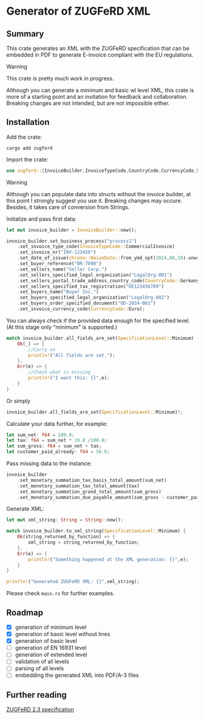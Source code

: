 # Generator of ZUGFeRD XML
## Summary
This crate generates an XML with the ZUGFeRD specification that can be embedded in PDF to generate E-invoice compliant with the EU regulations.

> [!WARNING]
> This crate is pretty much work in progress.

Although you can generate a minimum and basic wl level XML, this crate is more of a starting point and an invitation for feedback and collaboration. Breaking changes are not intended, but are not impossible either.

## Installation
Add the crate:
~~~
cargo add zugferd
~~~
Import the crate:
~~~rs
use zugferd::{InvoiceBuilder,InvoiceTypeCode,CountryCode,CurrencyCode,SpecificationLevel};
~~~

> [!WARNING]
> Although you can populate data into structs without the invoice builder, at this point I strongly suggest you use it. Breaking changes may occure. Besides, it takes care of conversion from Strings.

Initialize and pass first data:

~~~rs
let mut invoice_builder = InvoiceBuilder::new();

invoice_builder.set_business_process("process1")
    .set_invoice_type_code(InvoiceTypeCode::CommercialInvoice)
    .set_invoice_nr("INV-123456")
    .set_date_of_issue(chrono::NaiveDate::from_ymd_opt(2024,08,10).unwrap())
    .set_buyer_reference("BR-7890")
    .set_sellers_name("Seller Corp.")
    .set_sellers_specified_legal_organization("LegalOrg-001")
    .set_sellers_postal_trade_address_country_code(CountryCode::Germany)
    .set_sellers_specified_tax_registration("DE123456789")
    .set_buyers_name("Buyer Inc.")
    .set_buyers_specified_legal_organization("LegalOrg-002")
    .set_buyers_order_specified_document("OD-2024-001")
    .set_invoice_currency_code(CurrencyCode::Euro);
~~~
You can always check if the provided data enough for the specified level. (At this stage only "minimum" is supported.)
~~~rs
match invoice_builder.all_fields_are_set(SpecificationLevel::Minimum) {
    Ok(_) => {
        //Carry on
        println!("All fields are set.");
    },
    Err(e) => {
        //Check what is missing
        println!("I want this: {}",e);
    }
}
~~~
Or simply
~~~rs
invoice_builder.all_fields_are_set(SpecificationLevel::Minimum)?;
~~~
Calculate your data further, for example:
~~~rs
let sum_net: f64 = 100.0;
let tax: f64 = sum_net * 19.0 /100.0;
let sum_gross: f64 = sum_net + tax;
let customer_paid_already: f64 = 50.0;
~~~
Pass missing data to the instance:
~~~rs
invoice_builder
    .set_monetary_summation_tax_basis_total_amount(sum_net)
    .set_monetary_summation_tax_total_amount(tax)
    .set_monetary_summation_grand_total_amount(sum_gross)
    .set_monetary_summation_due_payable_amount(sum_gross - customer_paid_already);
~~~
Generate XML:
~~~rs
let mut xml_string: String = String::new();

match invoice_builder.to_xml_string(SpecificationLevel::Minimum) {
    Ok(string_returned_by_function) => {
        xml_string = string_returned_by_function;
    },
    Err(e) => {
        println!("Something happened at the XML generation: {}",e);
    }
}

println!("Generated ZUGFeRD XML: {}",xml_string);
~~~
Please check `main.rs` for further examples.
## Roadmap
- [x] generation of minimum level
- [x] generation of basic level without lines
- [x] generation of basic level
- [ ] generation of EN 16931 level
- [ ] generation of extended level
- [ ] validation of all levels
- [ ] parsing of all levels
- [ ] embedding the generated XML into PDF/A-3 files
## Further reading

[ZUGFeRD 2.3 specification](https://www.ferd-net.de/standards/zugferd-2.3/zugferd-2.3.html)

